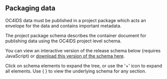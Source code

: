 ## Packaging data

OC4IDS data must be published in a project package which acts an envelope for the data and contains important metadata.

The project package schema describes the container document for publishing data using the OC4IDS project level schema.

You can view an interactive version of the release schema below (requires JavaScript) or [download this version of the schema here](../../../../project-package-schema.json).

Click on schema elements to expand the tree, or use the '+' icon to expand all elements. Use { } to view the underlying schema for any section.

<script src="../../_static/docson/widget.js" data-schema="../../_static/project-level/project-package-schema.json"></script>
